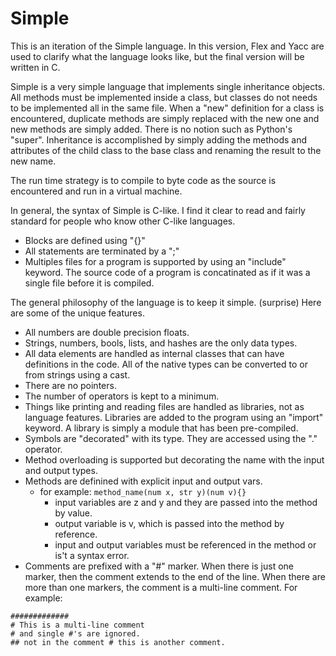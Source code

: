 # Simple
This is an iteration of the Simple language. In this version, Flex and Yacc are used to clarify what the language looks like, but the final version will be written in C.

Simple is a very simple language that implements single inheritance objects. All methods must be implemented inside a class, but classes do not needs to be implemented all in the same file. When a "new" definition for a class is encountered, duplicate methods are simply replaced with the new one and new methods are simply added. There is no notion such as Python's "super". Inheritance is accomplished by simply adding the methods and attributes of the child class to the base class and renaming the result to the new name. 

The run time strategy is to compile to byte code as the source is encountered and run in a virtual machine.

In general, the syntax of Simple is C-like. I find it clear to read and fairly standard for people who know other C-like languages.
* Blocks are defined using "{}"
* All statements are terminated by a ";"
* Multiples files for a program is supported by using an "include" keyword. The source code of a program is concatinated as if it was a single file before it is compiled.

The general philosophy of the language is to keep it simple. (surprise) Here are some of the unique features.
* All numbers are double precision floats.
* Strings, numbers, bools, lists, and hashes are the only data types. 
* All data elements are handled as internal classes that can have definitions in the code. All of the native types can be converted to or from strings using a cast. 
* There are no pointers.
* The number of operators is kept to a minimum.
* Things like printing and reading files are handled as libraries, not as language features. Libraries are added to the program using an "import" keyword. A library is simply a module that has been pre-compiled.
* Symbols are "decorated" with its type. They are accessed using the "." operator. 
* Method overloading is supported but decorating the name with the input and output types.
* Methods are definined with explicit input and output vars. 
  * for example: ```method_name(num x, str y)(num v){}```
    * input variables are z and y and they are passed into the method by value.
    * output variable is v, which is passed into the method by reference. 
    * input and output variables must be referenced in the method or is't a syntax error.
* Comments are prefixed with a "#" marker. When there is just one marker, then the comment extends to the end of the line. When there are more than one markers, the comment is a multi-line comment. For example:
```
#############
# This is a multi-line comment
# and single #'s are ignored.
## not in the comment # this is another comment.
```

